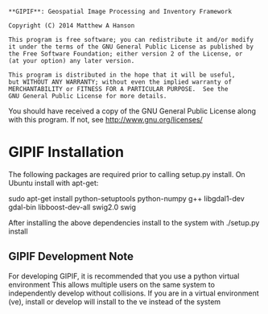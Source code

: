 
    **GIPIF**: Geospatial Image Processing and Inventory Framework

    Copyright (C) 2014 Matthew A Hanson

    This program is free software; you can redistribute it and/or modify
    it under the terms of the GNU General Public License as published by
    the Free Software Foundation; either version 2 of the License, or
    (at your option) any later version.

    This program is distributed in the hope that it will be useful,
    but WITHOUT ANY WARRANTY; without even the implied warranty of
    MERCHANTABILITY or FITNESS FOR A PARTICULAR PURPOSE.  See the
    GNU General Public License for more details.

   You should have received a copy of the GNU General Public License
   along with this program. If not, see <http://www.gnu.org/licenses/>

# GIPIF Installation

The following packages are required prior to calling setup.py install.
On Ubuntu install with apt-get:

sudo apt-get install python-setuptools python-numpy g++ libgdal1-dev gdal-bin libboost-dev-all swig2.0 swig

After installing the above dependencies install to the system with
./setup.py install


## GIPIF Development Note

For developing GIPIF, it is recommended that you use a python virtual environment 
This allows multiple users on the same system to independently develop without 
collisions. If you are in a virtual environment (ve), install or develop will install
to the ve instead of the system
